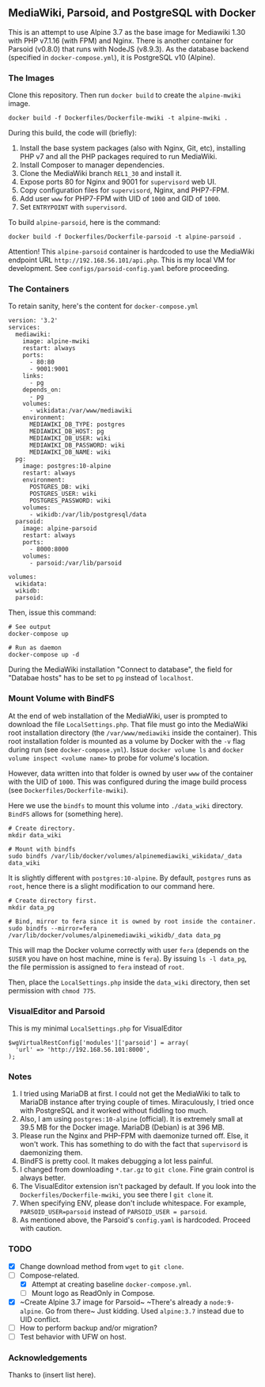 ## MediaWiki, Parsoid, and PostgreSQL with Docker

This is an attempt to use Alpine 3.7 as the base image for Mediawiki 1.30 with PHP v7.1.16 (with FPM) and Nginx. There is another container for Parsoid (v0.8.0) that runs with NodeJS (v8.9.3). As the database backend (specified in `docker-compose.yml`), it is PostgreSQL v10 (Alpine).

### The Images

Clone this repository. Then run `docker build` to create the `alpine-mwiki` image.

```
docker build -f Dockerfiles/Dockerfile-mwiki -t alpine-mwiki .
```

During this build, the code will (briefly):

1. Install the base system packages (also with Nginx, Git, etc), installing PHP v7 and all the PHP packages required to run MediaWiki.
2. Install Composer to manager dependencies.
3. Clone the MediaWiki branch `REL1_30` and install it.
4. Expose ports 80 for Nginx and 9001 for `supervisord` web UI.
5. Copy configuration files for `supervisord`, Nginx, and PHP7-FPM.
6. Add user `www` for PHP7-FPM with UID of `1000` and GID of `1000`.
7. Set `ENTRYPOINT` with `supervisord`.

To build `alpine-parsoid`, here is the command:

```
docker build -f Dockerfiles/Dockerfile-parsoid -t alpine-parsoid .
```

Attention! This `alpine-parsoid` container is hardcoded to use the MediaWiki endpoint URL `http://192.168.56.101/api.php`. This is my local VM for development. See `configs/parsoid-config.yaml` before proceeding.

### The Containers

To retain sanity, here's the content for `docker-compose.yml`

```
version: '3.2'
services:
  mediawiki:
    image: alpine-mwiki
    restart: always
    ports:
      - 80:80
      - 9001:9001
    links:
      - pg
    depends_on:
      - pg
    volumes:
      - wikidata:/var/www/mediawiki
    environment:
      MEDIAWIKI_DB_TYPE: postgres
      MEDIAWIKI_DB_HOST: pg
      MEDIAWIKI_DB_USER: wiki
      MEDIAWIKI_DB_PASSWORD: wiki
      MEDIAWIKI_DB_NAME: wiki
  pg:
    image: postgres:10-alpine
    restart: always
    environment:
      POSTGRES_DB: wiki
      POSTGRES_USER: wiki
      POSTGRES_PASSWORD: wiki
    volumes:
      - wikidb:/var/lib/postgresql/data
  parsoid:
    image: alpine-parsoid
    restart: always
    ports: 
      - 8000:8000
    volumes:
      - parsoid:/var/lib/parsoid

volumes:
  wikidata:
  wikidb:
  parsoid:
```

Then, issue this command:

```
# See output
docker-compose up

# Run as daemon
docker-compose up -d
```

During the MediaWiki installation "Connect to database", the field for "Databae hosts" has to be set to `pg` instead of `localhost`.

### Mount Volume with BindFS

At the end of web installation of the MediaWiki, user is prompted to download the file `LocalSettings.php`. That file must go into the MediaWiki root installation directory (the `/var/www/mediawiki` inside the container). This root installation folder is mounted as a volume by Docker with the `-v` flag during run (see `docker-compose.yml`). Issue `docker volume ls` and `docker volume inspect <volume name>` to probe for volume's location.

However, data written into that folder is owned by user `www` of the container with the UID of `1000`. This was configured during the  image build process (see `Dockerfiles/Dockerfile-mwiki`).

Here we use the `bindfs` to mount this volume into `./data_wiki` directory. `BindFS` allows for (something here).

```
# Create directory.
mkdir data_wiki

# Mount with bindfs
sudo bindfs /var/lib/docker/volumes/alpinemediawiki_wikidata/_data data_wiki
```

It is slightly different with `postgres:10-alpine`. By default, `postgres` runs as `root`, hence there is a slight modification to our command here.

```
# Create directory first.
mkdir data_pg

# Bind, mirror to fera since it is owned by root inside the container.
sudo bindfs --mirror=fera /var/lib/docker/volumes/alpinemediawiki_wikidb/_data data_pg
```

This will map the Docker volume correctly with user `fera` (depends on the `$USER` you have on host machine, mine is `fera`). By issuing `ls -l data_pg`, the file permission is assigned to `fera` instead of `root`.

Then, place the `LocalSettings.php` inside the `data_wiki` directory, then set permission with `chmod 775`.

### VisualEditor and Parsoid

This is my minimal `LocalSettings.php` for VisualEditor

```
$wgVirtualRestConfig['modules']['parsoid'] = array(
  'url' => 'http://192.168.56.101:8000',
);
```

### Notes

1. I tried using MariaDB at first. I could not get the MediaWiki to talk to MariaDB instance after trying couple of times. Miraculously, I tried once with PostgreSQL and it worked without fiddling too much.
2. Also, I am using `postgres:10-alpine` (official). It is extremely small at 39.5 MB for the Docker image. MariaDB (Debian) is at 396 MB.
3. Please run the Nginx and PHP-FPM with daemonize turned off. Else, it won't work. This has something to do with the fact that `supervisord` is daemonizing them.
4. BindFS is pretty cool. It makes debugging a lot less painful.
5. I changed from downloading `*.tar.gz` to `git clone`. Fine grain control is always better.
6. The VisualEditor extension isn't packaged by default. If you look into the `Dockerfiles/Dockerfile-mwiki`, you see there I `git clone` it.
7. When specifying ENV, please don't include whitespace. For example, `PARSOID_USER=parsoid` instead of `PARSOID_USER = parsoid`.
8. As mentioned above, the Parsoid's `config.yaml` is hardcoded. Proceed with caution.

### TODO

- [X] Change download method from `wget` to `git clone`.
- [ ] Compose-related.
    - [X] Attempt at creating baseline `docker-compose.yml`.
    - [ ] Mount logo as ReadOnly in Compose.
- [X] ~Create Alpine 3.7 image for Parsoid~ ~There's already a `node:9-alpine`. Go from there~ Just kidding. Used `alpine:3.7` instead due to UID conflict.
- [ ] How to perform backup and/or migration?
- [ ] Test behavior with UFW on host.

### Acknowledgements

Thanks to (insert list here).